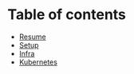 # Table of contents

* [Resume](resume.md)
* [Setup](ansible.md)
* [Infra](infra.md)
* [Kubernetes](kubernetes.md)

